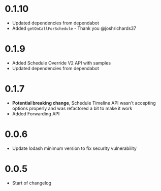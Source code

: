 # 0.1.10
- Updated dependencies from dependabot
- Added `getOnCallForSchedule` - Thank you @joshrichards37

# 0.1.9
- Added Schedule Override V2 API with samples
- Updated dependencies from dependabot

# 0.1.7
- **Potential breaking change**, Schedule Timeline API wasn't accepting options properly
and was refactored a bit to make it work
- Added Forwarding API

# 0.0.6
- Update lodash minimum version to fix security vulnerability

# 0.0.5
- Start of changelog
